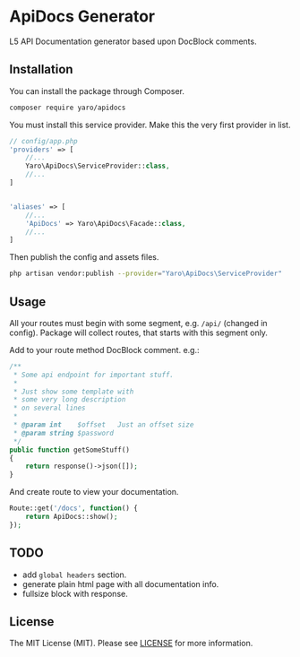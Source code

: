 # ApiDocs Generator

L5 API Documentation generator based upon DocBlock comments.


## Installation 

You can install the package through Composer.
```bash
composer require yaro/apidocs
```
You must install this service provider. Make this the very first provider in list.
```php
// config/app.php
'providers' => [
    //...
    Yaro\ApiDocs\ServiceProvider::class,
    //...
]


'aliases' => [
    //...
    'ApiDocs' => Yaro\ApiDocs\Facade::class,
    //...
]
```

Then publish the config and assets files.
```bash
php artisan vendor:publish --provider="Yaro\ApiDocs\ServiceProvider"
```


## Usage
All your routes must begin with some segment, e.g. ```/api/``` (changed in config). 
Package will collect routes, that starts with this segment only.

Add to your route method DocBlock comment. 
e.g.:
```php
/**
 * Some api endpoint for important stuff.
 * 
 * Just show some template with     
 * some very long description    
 * on several lines
 * 
 * @param int    $offset   Just an offset size
 * @param string $password 
 */
public function getSomeStuff()
{
    return response()->json([]);
}
```

And create route to view your documentation.
```php
Route::get('/docs', function() {
    return ApiDocs::show();
});
```


## TODO
- add `global headers` section.
- generate plain html page with all documentation info.
- fullsize block with response.


## License
The MIT License (MIT). Please see [LICENSE](https://github.com/Cherry-Pie/ApiDocs/blob/master/LICENSE) for more information.
